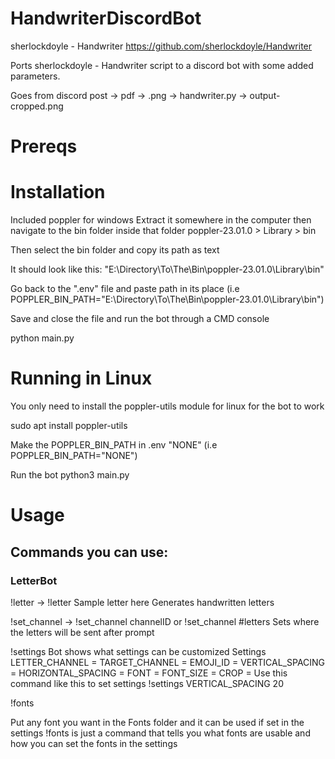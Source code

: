 # HandwriterDiscordBot
 
sherlockdoyle - Handwriter https://github.com/sherlockdoyle/Handwriter

Ports sherlockdoyle - Handwriter script to a discord bot with some added parameters.

Goes from discord post -> pdf -> .png -> handwriter.py -> output-cropped.png

# Prereqs


# Installation
Included poppler for windows
Extract it somewhere in the computer then navigate to the bin folder inside that folder poppler-23.01.0 > Library > bin

Then select the bin folder and copy its path as text

It should look like this: "E:\Directory\To\The\Bin\poppler-23.01.0\Library\bin"

Go back to the ".env" file and paste path in its place (i.e POPPLER_BIN_PATH="E:\Directory\To\The\Bin\poppler-23.01.0\Library\bin")

Save and close the file and run the bot through a CMD console

 python main.py


# Running in Linux

You only need to install the poppler-utils module for linux for the bot to work

sudo apt install poppler-utils

Make the POPPLER_BIN_PATH in .env "NONE" (i.e POPPLER_BIN_PATH="NONE")

Run the bot      python3 main.py






# Usage

## Commands you can use:
### LetterBot
!letter <Text> -> !letter Sample letter here
Generates handwritten letters


!set_channel <ChannelMentionOrID> -> !set_channel channelID or !set_channel #letters
Sets where the letters will be sent after prompt

!settings
 Bot shows what settings can be customized
Settings
LETTER_CHANNEL = 
TARGET_CHANNEL = 
EMOJI_ID = 
VERTICAL_SPACING = 
HORIZONTAL_SPACING = 
FONT = 
FONT_SIZE = 
CROP = 
Use this command like this to set settings !settings VERTICAL_SPACING 20

!fonts

Put any font you want in the Fonts folder and it can be used if set in the settings
!fonts is just a command that tells you what fonts are usable and how you can set the fonts in the settings



